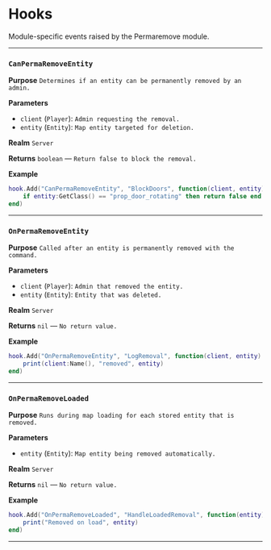# Hooks
Module-specific events raised by the Permaremove module.

---
### `CanPermaRemoveEntity`

**Purpose**
`Determines if an entity can be permanently removed by an admin.`

**Parameters**

* `client` (`Player`): `Admin requesting the removal.`
* `entity` (`Entity`): `Map entity targeted for deletion.`

**Realm**
`Server`

**Returns**
`boolean` — `Return false to block the removal.`

**Example**

```lua
hook.Add("CanPermaRemoveEntity", "BlockDoors", function(client, entity)
    if entity:GetClass() == "prop_door_rotating" then return false end
end)
```

---

### `OnPermaRemoveEntity`

**Purpose**
`Called after an entity is permanently removed with the command.`

**Parameters**

* `client` (`Player`): `Admin that removed the entity.`
* `entity` (`Entity`): `Entity that was deleted.`

**Realm**
`Server`

**Returns**
`nil` — `No return value.`

**Example**

```lua
hook.Add("OnPermaRemoveEntity", "LogRemoval", function(client, entity)
    print(client:Name(), "removed", entity)
end)
```

---

### `OnPermaRemoveLoaded`

**Purpose**
`Runs during map loading for each stored entity that is removed.`

**Parameters**

* `entity` (`Entity`): `Map entity being removed automatically.`

**Realm**
`Server`

**Returns**
`nil` — `No return value.`

**Example**

```lua
hook.Add("OnPermaRemoveLoaded", "HandleLoadedRemoval", function(entity)
    print("Removed on load", entity)
end)
```

---
